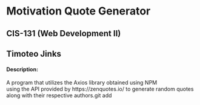 # Motivation Quote Generator

## CIS-131 (Web Development II)

## Timoteo Jinks

#### Description:

<p>A program that utilizes the Axios library obtained using NPM<br>
using the API provided by https://zenquotes.io/ to generate random quotes<br>
along with their respective authors.git add</p>